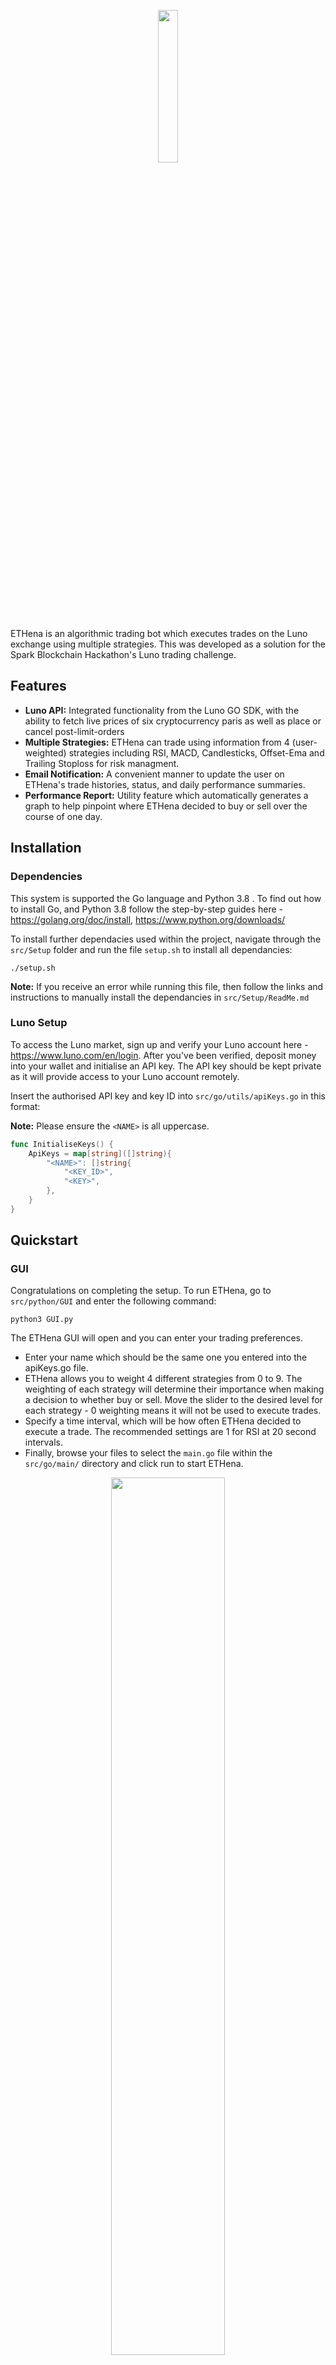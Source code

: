<p align="center">
  <img src="https://github.com/SanchitAjmera/ETHena/blob/master/docs/images/ETHenaLogo.png" width="25%">
</p> 

ETHena is an algorithmic trading bot which executes trades on the Luno exchange using multiple strategies. This was developed as a solution for the Spark Blockchain Hackathon's Luno trading challenge.

## Features
 - **Luno API:** Integrated functionality from the Luno GO SDK, with the ability to fetch live prices of six cryptocurrency paris as well as place or cancel post-limit-orders
 - **Multiple Strategies:** ETHena can trade using information from 4 (user-weighted) strategies including RSI, MACD, Candlesticks, Offset-Ema and Trailing Stoploss for risk managment.
 - **Email Notification:** A convenient manner to update the user on ETHena's trade histories, status, and daily performance summaries.
 - **Performance Report:** Utility feature which automatically generates a graph to help pinpoint where ETHena decided to buy or sell over the course of one day.
 

## Installation
### Dependencies
This system is supported the Go language and Python 3.8 . To find out how to install Go, and Python 3.8 follow the step-by-step guides here - https://golang.org/doc/install, https://www.python.org/downloads/

To install further dependacies used within the project, navigate through the ```src/Setup``` folder and run the file ```setup.sh``` to install all dependancies:

```shell
./setup.sh
```

**Note:** If you receive an error while running this file, then follow the links and instructions to manually install the dependancies in ```src/Setup/ReadMe.md```

### Luno Setup
To access the Luno market, sign up and verify your Luno account here - https://www.luno.com/en/login. After you've been verified, deposit money into your wallet and initialise an API key. The API key should be kept private as it will provide access to your Luno account remotely. 

Insert the authorised API key and key ID into ```src/go/utils/apiKeys.go``` in this format:

**Note:** Please ensure the ```<NAME>``` is all uppercase.

```go
func InitialiseKeys() {
	ApiKeys = map[string]([]string){
		"<NAME>": []string{
			"<KEY_ID>",
			"<KEY>",
		},
	}
}
```

## Quickstart
### GUI
Congratulations on completing the setup. To run ETHena, go to ```src/python/GUI``` and enter the following command:

```python3
python3 GUI.py
```
The ETHena GUI will open and you can enter your trading preferences.
 - Enter your name which should be the same one you entered into the apiKeys.go file.
 - ETHena allows you to weight 4 different strategies from 0 to 9. The weighting of each strategy will determine their importance when making a decision to whether buy or sell. Move the slider to the desired level for each strategy - 0 weighting means it will not be used to execute trades.
 - Specify a time interval, which will be how often ETHena decided to execute a trade. The recommended settings are 1 for RSI at 20 second intervals. 
 - Finally, browse your files to select the ```main.go``` file within the ```src/go/main/``` directory and click run to start ETHena.

<p align="center">
  <img src="https://github.com/SanchitAjmera/ETHena/blob/master/docs/images/GUI-Image.png" width="60%">
</p>

You will be directed to ETHena's TUI where you can monitor the ask, bid price and keep track of previous buy and sell orders. A demo of ETHena being run can be found here <https://youtu.be/INVkpd85hOY>

## Questions?
If you don't understand something or find an issue in the program, please create an issue for this repository on Github or contact one of the contributors - our contact details are:
 - **Sanchit Ajmera:** <sanchitajmera2017@gmail.com>
 - **Shivam Patel:** <shivpatel1306@gmail.com>
 - **Manuj Mishra:** <manujmishra2000@gmail.com>
 - **Luqman Liaquat:** <luqman.liaquat90@gmail.com>
 - **Devam Savjani:** <devamsavjani@rocketmail.com>
